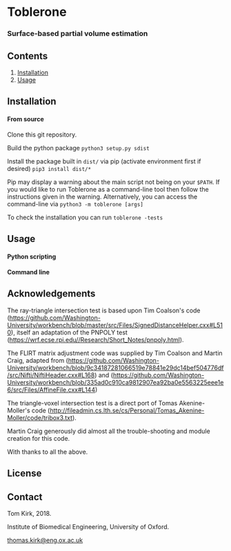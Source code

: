 # Toblerone

### Surface-based partial volume estimation 

## Contents
1. [Installation](#installation)
2. [Usage](#usage)

## Installation

#### From source
Clone this git repository. 

Build the python package `python3 setup.py sdist`

Install the package built in `dist/` via pip (activate environment first if desired) `pip3 install dist/*`

Pip may display a warning about the main script not being on your `$PATH`. If you would like to run Toblerone as a command-line tool then follow the instructions given in the warning. Alternatively, you can access the command-line via `python3 -m toblerone [args]`

To check the installation you can run `toblerone -tests`
## Usage

#### Python scripting


#### Command line 


## Acknowledgements
The ray-triangle intersection test is based upon Tim Coalson's code (https://github.com/Washington-University/workbench/blob/master/src/Files/SignedDistanceHelper.cxx#L510), itself an adaptation of the PNPOLY test (https://wrf.ecse.rpi.edu//Research/Short_Notes/pnpoly.html).

The FLIRT matrix adjustment code was supplied by Tim Coalson and Martin Craig, adapted from (https://github.com/Washington-University/workbench/blob/9c34187281066519e78841e29dc14bef504776df/src/Nifti/NiftiHeader.cxx#L168) and (https://github.com/Washington-University/workbench/blob/335ad0c910ca9812907ea92ba0e5563225eee1e6/src/Files/AffineFile.cxx#L144)

The triangle-voxel intersection test is a direct port of Tomas Akenine-Moller's code (http://fileadmin.cs.lth.se/cs/Personal/Tomas_Akenine-Moller/code/tribox3.txt).

Martin Craig generously did almost all the trouble-shooting and module creation for this code. 

With thanks to all the above.

## License

## Contact 
Tom Kirk, 2018. 

Institute of Biomedical Engineering, University of Oxford. 

thomas.kirk@eng.ox.ac.uk